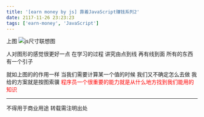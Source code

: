```yaml
---
title: '[earn money by js] 靠着JavaScript赚钱系列2'
date: 2117-11-26 23:23:23
tags: ['earn-money', 'JavaScript']
---
```


上图
![js尺寸联想图](/earn-money-by-js-2/size.gif)

人对图形的感觉很更好一点 在学习的过程 讲究由点到线 再有线到面
所有的东西有一个引子

就如上图的的作用一样 当我们需要计算某一个值的时候 我们又不确定怎么去做 我给的方案就是按图索骥
<font color="#FF0000">程序员一个很重要的能力就是从什么地方找到我们能用的知识</font> 


----------------
不得用于商业用途 转载需注明出处